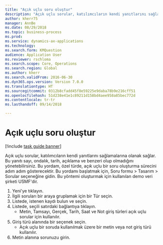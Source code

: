```yaml
--- 
title: "Açık uçlu soru oluştur"
description: "Açık uçlu sorular, katılımcıların kendi yanıtlarını sağlamalarına olanak sağlar."
author: kherr75
manager: AnnBe
ms.date: 08/29/2018
ms.topic: business-process
ms.prod: 
ms.service: dynamics-ax-applications
ms.technology: 
ms.search.form: KMQuestion
audience: Application User
ms.reviewer: rschloma
ms.search.scope: Core, Operations
ms.search.region: Global
ms.author: kherr
ms.search.validFrom: 2016-06-30
ms.dyn365.ops.version: Version 7.0.0
ms.translationtype: HT
ms.sourcegitcommit: 0312b8cfadd45f8e59225e9daba78b9e216cff51
ms.openlocfilehash: 51d238e41e1c89211d158bd4aee958a85bec772d
ms.contentlocale: tr-tr
ms.lasthandoff: 09/14/2018

---
```

# <a name="create-an-open-ended-question"></a>Açık uçlu soru oluştur

[!include [task guide banner](../../includes/task-guide-banner.md)]

Açık uçlu sorular, katılımcıların kendi yanıtlarını sağlamalarına olanak sağlar. Bu yanıtı sayı, ondalık, tarih, açıklama ve benzeri olup olmadığını yönetebilirsiniz. Bu yordam, özel türde, açık uçlu bir soru oluşturma sürecini adım adım gösterecektir. Bu yordamı başlatmak için, Soru formu > Tasarım > Sorular seçeneğine gidin. Bu yöntemi oluşturmak için kullanılan demo veri şirketi USMF'dir.

1. Yeni'ye tıklayın.
2. İlgili soruları bir araya gruplamak için bir Tür seçin.
3. Listede, istenen kaydı bulun ve seçin.
4. Listede, seçili satırdaki bağlantıya tıklayın.
    * Metin, Tamsayı, Gerçek, Tarih, Saat ve Not giriş türleri açık uçlu sorular için kullanılır.  
5. Giriş türü alanında bir seçenek seçin.
    * Açık uçlu bir soruda kullanılmak üzere bir metin veya not giriş türü kullanılır.  
6. Metin alanına sorunuzu girin.


